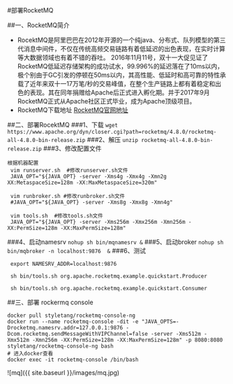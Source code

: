 #部署RocketMQ

##一、RocketMQ简介
- RocektMQ是阿里巴巴在2012年开源的一个纯java、分布式、队列模型的第三代消息中间件，不仅在传统高频交易链路有着低延迟的出色表现，在实时计算等大数据领域也有着不错的吞吐。
2016年11月11号，双十一大促见证了RocketMQ低延迟存储架构的成功试水，99.996%的延迟落在了10ms以内，极个别由于GC引发的停顿在50ms以内，其高性能、低延时和高可靠的特性承载了近年来双十一17万笔/秒的交易峰值，在整个生产链路上都有着稳定和出色的表现。其在同年捐赠给Apache后正式进入孵化期。并于2017年9月RocketMQ正式从Apache社区正式毕业，成为Apache顶级项目。
- RocketMQ下载地址 [RocketMQ官网地址](http://rocketmq.apache.org/)

##二、部署RocektMQ
###1、下载
`wget https://www.apache.org/dyn/closer.cgi?path=rocketmq/4.8.0/rocketmq-all-4.8.0-bin-release.zip`
###2、解压
`unzip rocketmq-all-4.8.0-bin-release.zip`
###3、修改配置文件
```
根据机器配置
 vim runserver.sh  #修改runserver.sh文件
 JAVA_OPT="${JAVA_OPT} -server -Xms4g -Xmx4g -Xmn2g XX:MetaspaceSize=128m -XX:MaxMetaspaceSize=320m"

 vim runbroker.sh #修改runbroker.sh文件
 #JAVA_OPT="${JAVA_OPT} -server -Xms8g -Xmx8g -Xmn4g"

 vim tools.sh  #修改tools.sh文件
 JAVA_OPT="${JAVA_OPT} -server -Xms256m -Xmx256m -Xmn256m -XX:PermSize=128m -XX:MaxPermSize=128m"
```
###4、启动namesrv
`nohup sh bin/mqnamesrv &`
###5、启动broker
`nohup sh bin/mqbroker -n localhost:9876  &`
###6、测试
```
 export NAMESRV_ADDR=localhost:9876
 
 sh bin/tools.sh org.apache.rocketmq.example.quickstart.Producer

 sh bin/tools.sh org.apache.rocketmq.example.quickstart.Consumer

```
##三、部署 rockermq console
```
docker pull styletang/rocketmq-console-ng
docker run --name rocketmq-console -dit -e "JAVA_OPTS=-Drocketmq.namesrv.addr=127.0.0.1:9876 -Dcom.rocketmq.sendMessageWithVIPChannel=false -server -Xms512m -Xmx512m -Xmn256m -XX:PermSize=128m -XX:MaxPermSize=128m" -p 8080:8080 styletang/rocketmq-console-ng bash
# 进入docker查看
docker exec -it rocketmq-console /bin/bash
```
![mq]({{ site.baseurl }}/images/mq.jpg)